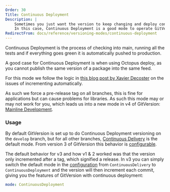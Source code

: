 ```yaml
---
Order: 30
Title: Continuous Deployment
Description: |
    Sometimes you just want the version to keep changing and deploy continuously.
    In this case, Continuous Deployment is a good mode to operate GitVersion by.
RedirectFrom: docs/reference/versioning-modes/continuous-deployment
---
```


Continuous Deployment is the process of checking into main, running all the
tests and if everything goes green it is automatically pushed to production.

A good case for Continuous Deployment is when using Octopus deploy, as you
cannot publish the same version of a package into the same feed.

For this mode we follow the logic in [this blog post by Xavier Decoster][blog]
on the issues of incrementing automatically.

As such we force a pre-release tag on all branches, this is fine for
applications but can cause problems for libraries. As such this mode may or may
not work for you, which leads us into a new mode in v4 of GitVersion:
[Mainline Development][mainline].

### Usage

By default GitVersion is set up to do Continuous Deployment versioning on the
`develop` branch, but for all other branches, [Continuous
Delivery][continuous-delivery] is the default mode. From version 3 of GitVersion
this behavior is [configurable][configuration].

The default behavior for v3 and how v1 & 2 worked was that the version only
incremented after a tag, which signified a release. In v3 you can simply switch
the default mode in the [configuration][configuration] from `ContinuousDelivery`
to `ContinuousDeployment` and the version will then increment each commit,
giving you the features of GitVersion with continuous deployment:

```yaml
mode: ContinuousDeployment
```

[blog]: http://www.xavierdecoster.com/semantic-versioning-auto-incremented-nuget-package-versions
[configuration]: /docs/reference/configuration
[continuous-delivery]: /docs/reference/modes/continuous-delivery
[mainline]: /docs/reference/modes/mainline
